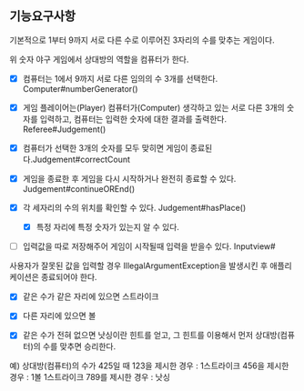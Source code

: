 
## 기능요구사항 
기본적으로 1부터 9까지 서로 다른 수로 이루어진 3자리의 수를 맞추는 게임이다.

위 숫자 야구 게임에서 상대방의 역할을 컴퓨터가 한다. 
- [X] 컴퓨터는 1에서 9까지 서로 다른 임의의 수 3개를 선택한다. Computer#numberGenerator()
- [X] 게임 플레이어는(Player) 컴퓨터가(Computer) 생각하고 있는 서로 다른 3개의 숫자를 입력하고, 
   컴퓨터는 입력한 숫자에 대한 결과를 출력한다. Referee#Judgement()
- [X] 컴퓨터가 선택한 3개의 숫자를 모두 맞히면 게임이 종료된다.Judgement#correctCount
- [X] 게임을 종료한 후 게임을 다시 시작하거나 완전히 종료할 수 있다. Judgement#continueOREnd()
- [X] 각 세자리의 수의 위치를 확인할 수 있다.  Judgement#hasPlace()
  - [X] 특정 자리에 특정 숫자가 있는지 알 수 있다. 
- [ ] 입력값을 따로 저장해주어 게임이 시작될때 입력을 받을수 있다. Inputview#


사용자가 잘못된 값을 입력할 경우 IllegalArgumentException을 발생시킨 후 애플리케이션은 종료되어야 한다.
- [X] 같은 수가 같은 자리에 있으면 스트라이크
- [X] 다른 자리에 있으면 볼
- [X] 같은 수가 전혀 없으면 낫싱이란 힌트를 얻고, 그 힌트를 이용해서 먼저 상대방(컴퓨터)의 수를 맞추면 승리한다.


예) 상대방(컴퓨터)의 수가 425일 때
123을 제시한 경우 : 1스트라이크
456을 제시한 경우 : 1볼 1스트라이크
789를 제시한 경우 : 낫싱
